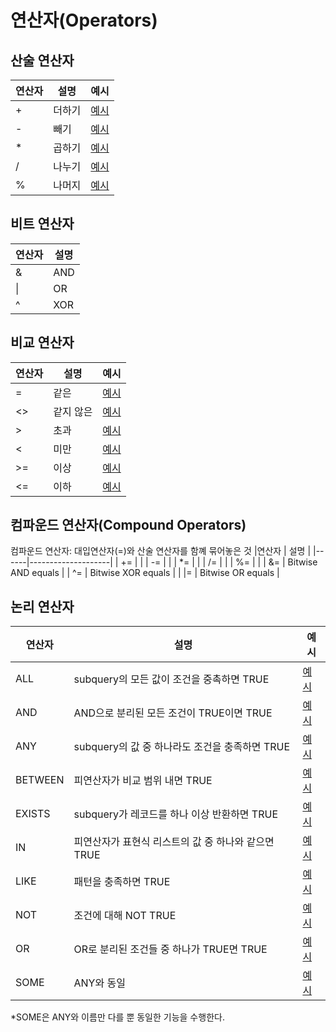 # 연산자(Operators)

## 산술 연산자
| 연산자 | 설명  | 예시 |
|-----|-----|-----|
| +   | 더하기 | [예시](https://www.w3schools.com/sql/trysql.asp?filename=trysql_op_add) |
| -   | 빼기  | [예시](https://www.w3schools.com/sql/trysql.asp?filename=trysql_op_subtract) |
| *   | 곱하기 | [예시](https://www.w3schools.com/sql/trysql.asp?filename=trysql_op_multiply) |
| /   | 나누기 | [예시](https://www.w3schools.com/sql/trysql.asp?filename=trysql_op_devide) |
| %   | 나머지 | [예시](https://www.w3schools.com/sql/trysql.asp?filename=trysql_op_modulo) |

## 비트 연산자
|  연산자 | 설명  |
|------|-----|
| &    | AND |
| \|    | OR  |
| ^    | XOR |

## 비교 연산자
|  연산자 | 설명    | 예시 |
|------|-------|----|
| =    | 같은    | [예시](https://www.w3schools.com/sql/trysql.asp?filename=trysql_op_equal_to) |
| <>   | 같지 않은 | [예시](https://www.w3schools.com/sql/trysql.asp?filename=trysql_op_not_equal_to) |
| >    | 초과    | [예시](https://www.w3schools.com/sql/trysql.asp?filename=trysql_op_greater_than) |
| <    | 미만    | [예시](https://www.w3schools.com/sql/trysql.asp?filename=trysql_op_less_than) |
| >=   | 이상    | [예시](https://www.w3schools.com/sql/trysql.asp?filename=trysql_op_greater_than2) |
| <=   | 이하    | [예시](https://www.w3schools.com/sql/trysql.asp?filename=trysql_op_less_than2) |

## 컴파운드 연산자(Compound Operators)
컴파운드 연산자: 대입연산자(=)와 산술 연산자를 함꼐 묶어놓은 것
|연산자 | 설명              |
|------|--------------------|
| +=   |                    |
| -=   |                    |
| *=   |                    |
| /=   |                    |
| %=   |                    |
| &=   | Bitwise AND equals |
| ^=   | Bitwise XOR equals |
| \|=  | Bitwise OR equals  |

## 논리 연산자
|  연산자  | 설명                               | 예시     |
|---------|-----------------------------------|---------|
| ALL     | subquery의 모든 값이 조건을 중촉하면 TRUE    | [예시](https://www.w3schools.com/sql/trysql.asp?filename=trysql_op_all) |
| AND     | AND으로 분리된 모든 조건이 TRUE이면 TRUE     | [예시](https://www.w3schools.com/sql/trysql.asp?filename=trysql_op_and) |
| ANY     | subquery의 값 중 하나라도 조건을 충족하면 TRUE | [예시](https://www.w3schools.com/sql/trysql.asp?filename=trysql_op_any) |
| BETWEEN | 피연산자가 비교 범위 내면 TRUE              | [예시](https://www.w3schools.com/sql/trysql.asp?filename=trysql_op_between) |
| EXISTS  | subquery가 레코드를 하나 이상 반환하면 TRUE   | [예시](https://www.w3schools.com/sql/trysql.asp?filename=trysql_exists) |
| IN      | 피연산자가 표현식 리스트의 값 중 하나와 같으면 TRUE  | [예시](https://www.w3schools.com/sql/trysql.asp?filename=trysql_op_in) |
| LIKE    | 패턴을 충족하면 TRUE                    | [예시](https://www.w3schools.com/sql/trysql.asp?filename=trysql_op_like) |
| NOT     | 조건에 대해 NOT TRUE                  | [예시](https://www.w3schools.com/sql/trysql.asp?filename=trysql_op_not) |
| OR      | OR로 분리된 조건들 중 하나가 TRUE면 TRUE     | [예시](https://www.w3schools.com/sql/trysql.asp?filename=trysql_op_or) |
| SOME    | ANY와 동일                          | [예시](https://www.w3schools.com/sql/trysql.asp?filename=trysql_op_some) |

*SOME은 ANY와 이름만 다를 뿐 동일한 기능을 수행한다.
